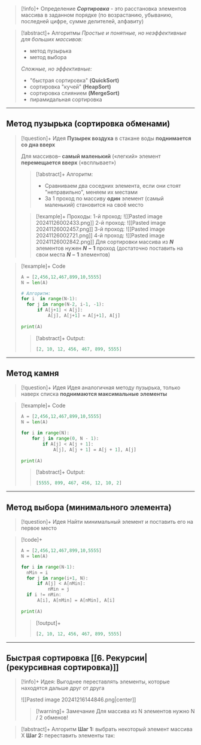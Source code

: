 > [!info]+ Определение
> ***Сортировка*** - это расстановка элементов массива в заданном порядке (по возрастанию, убыванию, последней цифре, сумме делителей, алфавиту)

> [!abstract]+ Алгоритмы
> *Простые и понятные, но неэффективные для больших массивов:*
> - метод пузырька
> - метод выбора
>
>*Сложные, но эффективные:*
>- "быстрая сортировка" **(QuickSort)**
>- сортировка "кучей" **(HeapSort)**
>- сортировка слиянием **(MergeSort)**
>- пирамидальная сортировка

---
## Метод пузырька (сортировка обменами)

> [!question]+ Идея
> **Пузырек воздуха** в стакане воды **поднимается со дна вверх**
> 
> Для массивов– **самый маленький** («легкий» элемент **перемещается вверх** («всплывает»)
> > [!abstract]+ Алгоритм:
> > - Cравниваем два соседних элемента, если они стоят "неправильно", меняем их местами
> > - За 1 проход по массиву **один** элемент (самый маленький) становится на своё место
> 
> > [!example]+ Проходы:
> 1-й проход:
> ![[Pasted image 20241126002433.png]]
> 2-й проход:
> ![[Pasted image 20241126002457.png]]
> 3-й проход:
> ![[Pasted image 20241126002721.png]]
> 4-й проход:
> ![[Pasted image 20241126002842.png]]
> Для сортировки массива из **$N$** элементов нужен **$N-1$** проход (достаточно поставить на свои места **$N-1$** элементов)

> [!example]+ Code
> ```python
> A = [2,456,12,467,899,10,5555]
> N = len(A)
> 
> # Алгоритм:
> for i  in range(N-1):
> 	for j in range(N-2, i-1, -1):
> 		if A[j+1] < A[j]:
> 			A[j], A[j+1] = A[j+1], A[j]
> 			
> print(A)
> ```
> > [!abstract]+ Output:
> > ```py
> > [2, 10, 12, 456, 467, 899, 5555]
> > ```

---

## Метод камня 

> [!question]+ Идея
> Идея аналогичная методу пузырька, только наверх списка **поднимаются максимальные элементы**

> [!example]+ Code
>```python
>A = [2,456,12,467,899,10,5555]
>N = len(A)
>
> for i in range(N):  
>     for j in range(0, N - 1):  
>         if A[j] < A[j + 1]:  
>             A[j], A[j + 1] = A[j + 1], A[j]  
>             
> print(A)
> ```
> > [!abstract]+ Output:
> > ```py
> > [5555, 899, 467, 456, 12, 10, 2]
> > ```

---
## Метод выбора (минимального элемента)

> [!question]+ Идея
> Найти минимальный элемент и поставить его на первое место

>[!code]+
>```python
> A = [2,456,12,467,899,10,5555]
> N = len(A)
>
>for i in range(N-1):
>	nMin = i
>	for j in range(i+1, N):
>		if A[j] < A[nMin]:
>			nMin = j
>	if i != nMin:
>		A[i], A[nMin] = A[nMin], A[i]
>		
> print(A)
>```
> >[!output]+
> >```py
> >[2, 10, 12, 456, 467, 899, 5555]
> >```



---
## Быстрая сортировка [[6. Рекурсии|(рекурсивная сортировка)]]
> [!info]+ Идея:
> Выгоднее переставлять элементы, которые находятся дальше друг от друга
> 
> ![[Pasted image 20241216144846.png|center]]
> > [!warning]+ Замечание
> > Для массива из N элементов нужно N / 2 обменов!

> [!abstract]+ Алгоритм
> **Шаг 1:** выбрать некоторый элемент массива X
> **Шаг 2:** переставить элементы так:

